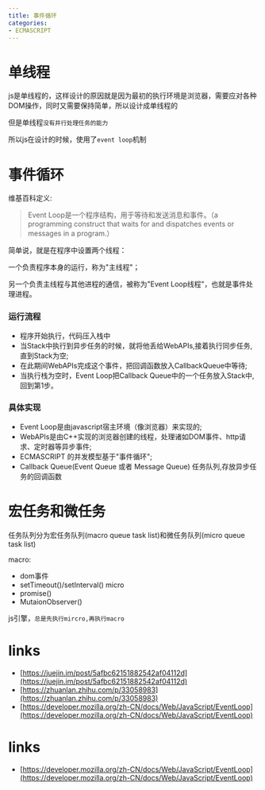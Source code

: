 ```yaml
---
title: 事件循环
categories: 
- ECMASCRIPT
---
```


# 单线程

js是单线程的，这样设计的原因就是因为最初的执行环境是浏览器，需要应对各种DOM操作，同时又需要保持简单，所以设计成单线程的

但是单线程`没有并行处理任务的能力`

所以js在设计的时候，使用了`event loop`机制

# 事件循环

维基百科定义:

> Event Loop是一个程序结构，用于等待和发送消息和事件。（a programming construct that waits for and dispatches events or messages in a program.）


简单说，就是在程序中设置两个线程：

一个负责程序本身的运行，称为"主线程"；

另一个负责主线程与其他进程的通信，被称为"Event Loop线程"，也就是事件处理进程。

### 运行流程

- 程序开始执行，代码压入栈中
- 当Stack中执行到异步任务的时候，就将他丢给WebAPIs,接着执行同步任务,直到Stack为空;
- 在此期间WebAPIs完成这个事件，把回调函数放入CallbackQueue中等待;
- 当执行栈为空时，Event Loop把Callback Queue中的一个任务放入Stack中,回到第1步。

### 具体实现

- Event Loop是由javascript宿主环境（像浏览器）来实现的;
- WebAPIs是由C++实现的浏览器创建的线程，处理诸如DOM事件、http请求、定时器等异步事件;
- ECMASCRIPT 的并发模型基于"事件循环";
- Callback Queue(Event Queue 或者 Message Queue) 任务队列,存放异步任务的回调函数

# 宏任务和微任务

任务队列分为宏任务队列(macro queue task list)和微任务队列(micro queue task list)

macro:
- dom事件
- setTimeout()/setInterval()
micro
- promise()
- MutaionObserver()

js引擎，`总是先执行mircro,再执行macro`




# links
- [https://juejin.im/post/5afbc62151882542af04112d](https://juejin.im/post/5afbc62151882542af04112d)
- [https://zhuanlan.zhihu.com/p/33058983](https://zhuanlan.zhihu.com/p/33058983)
- [https://developer.mozilla.org/zh-CN/docs/Web/JavaScript/EventLoop](https://developer.mozilla.org/zh-CN/docs/Web/JavaScript/EventLoop)






# links

- [https://developer.mozilla.org/zh-CN/docs/Web/JavaScript/EventLoop](https://developer.mozilla.org/zh-CN/docs/Web/JavaScript/EventLoop)